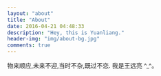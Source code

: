 ```yaml
---
layout: "about"
title: "About"
date: 2016-04-21 04:48:33
description: "Hey, this is Yuanliang."
header-img: "img/about-bg.jpg"
comments: true
---
```


物来顺应,未来不迎,当时不杂,既过不恋.
我是王远亮 ^_^。
